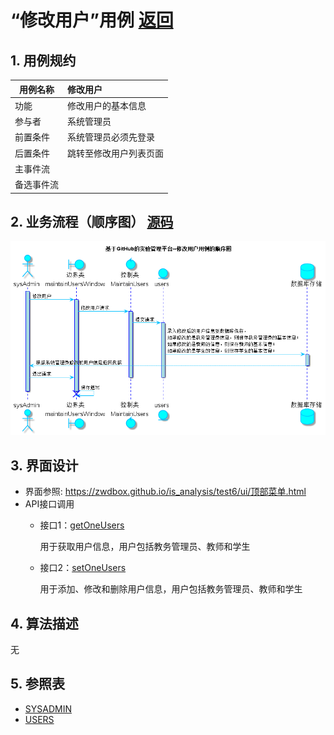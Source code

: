 ﻿<!-- markdownlint-disable MD033-->
<!-- 禁止MD033类型的警告 https://www.npmjs.com/package/markdownlint -->

# “修改用户”用例 [返回](../README.md)
## 1. 用例规约

|用例名称|修改用户|
|-------|:-------------|
|功能|修改用户的基本信息|
|参与者|系统管理员|
|前置条件|系统管理员必须先登录|
|后置条件|跳转至修改用户列表页面|
|主事件流||
|备选事件流| |

## 2. 业务流程（顺序图） [源码](../src/sequence修改用户.puml)
![sequence1](../image/sequence修改用户.png)

## 3. 界面设计
- 界面参照: https://zwdbox.github.io/is_analysis/test6/ui/顶部菜单.html
- API接口调用
    - 接口1：[getOneUsers](../接口/getOneUsers.md)

        用于获取用户信息，用户包括教务管理员、教师和学生

    - 接口2：[setOneUsers](../接口/setOneUsers.md)

        用于添加、修改和删除用户信息，用户包括教务管理员、教师和学生

## 4. 算法描述
无

## 5. 参照表
- [SYSADMIN](../数据库设计.md/#SYSADMIN)
- [USERS](../数据库设计.md/#USERS)
